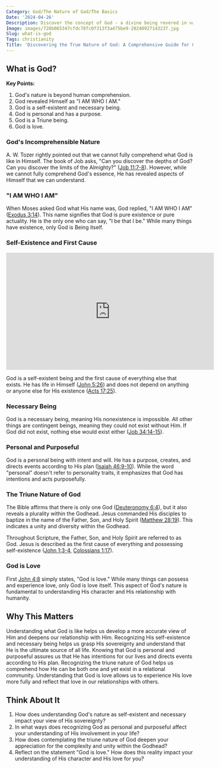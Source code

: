 ```yaml
---
Category: God/The Nature of God/The Basics
Date: '2024-04-26'
Description: Discover the concept of God - a divine being revered in various religions. Explore the idea of God's nature, attributes, and significance in human belief systems.
Image: images/728b065347cfdc78fc0f313f3a475be9-20240927143237.jpg
Slug: what-is-god
Tags: christianity
Title: 'Discovering the True Nature of God: A Comprehensive Guide for Christian Believers'
---
```


## What is God?

**Key Points:**

1. God's nature is beyond human comprehension.
2. God revealed Himself as "I AM WHO I AM."
3. God is a self-existent and necessary being.
4. God is personal and has a purpose.
5. God is a Triune being.
6. God is love.

### God's Incomprehensible Nature

A. W. Tozer rightly pointed out that we cannot fully comprehend what God is like in Himself. The book of Job asks, "Can you discover the depths of God? Can you discover the limits of the Almighty?" ([Job 11:7-8](https://www.bibleref.com/Job/11/Job-11-7.html)). However, while we cannot fully comprehend God's essence, He has revealed aspects of Himself that we can understand.

### "I AM WHO I AM"

When Moses asked God what His name was, God replied, "I AM WHO I AM" ([Exodus 3:14](https://www.bibleref.com/Exodus/3/Exodus-3-14.html)). This name signifies that God is pure existence or pure actuality. He is the only one who can say, "I be that I be." While many things have existence, only God is Being itself.

### Self-Existence and First Cause


<iframe width="560" height="315" src="https://www.youtube.com/embed/QPywCD-TSd0" frameborder="0" allow="autoplay; encrypted-media" allowfullscreen></iframe>


God is a self-existent being and the first cause of everything else that exists. He has life in Himself ([John 5:26](https://www.bibleref.com/John/5/John-5-26.html)) and does not depend on anything or anyone else for His existence ([Acts 17:25](https://www.bibleref.com/Acts/17/Acts-17-25.html)).

### Necessary Being

God is a necessary being, meaning His nonexistence is impossible. All other things are contingent beings, meaning they could not exist without Him. If God did not exist, nothing else would exist either ([Job 34:14-15](https://www.bibleref.com/Job/34/Job-34-14.html)).

### Personal and Purposeful

God is a personal being with intent and will. He has a purpose, creates, and directs events according to His plan ([Isaiah 46:9-10](https://www.bibleref.com/Isaiah/46/Isaiah-46-9.html)). While the word "personal" doesn't refer to personality traits, it emphasizes that God has intentions and acts purposefully.

### The Triune Nature of God

The Bible affirms that there is only one God ([Deuteronomy 6:4](https://www.bibleref.com/Deuteronomy/6/Deuteronomy-6-4.html)), but it also reveals a plurality within the Godhead. Jesus commanded His disciples to baptize in the name of the Father, Son, and Holy Spirit ([Matthew 28:19](https://www.bibleref.com/Matthew/28/Matthew-28-19.html)). This indicates a unity and diversity within the Godhead.

Throughout Scripture, the Father, Son, and Holy Spirit are referred to as God. Jesus is described as the first cause of everything and possessing self-existence ([John 1:3-4](https://www.bibleref.com/John/1/John-1-3.html), [Colossians 1:17](https://www.bibleref.com/Colossians/1/Colossians-1-17.html)).

### God is Love

First [John 4:8](https://www.bibleref.com/John/4/John-4-8.html) simply states, "God is love." While many things can possess and experience love, only God is love itself. This aspect of God's nature is fundamental to understanding His character and His relationship with humanity.

## Why This Matters

Understanding what God is like helps us develop a more accurate view of Him and deepens our relationship with Him. Recognizing His self-existence and necessary being helps us grasp His sovereignty and understand that He is the ultimate source of all life. Knowing that God is personal and purposeful assures us that He has intentions for our lives and directs events according to His plan. Recognizing the triune nature of God helps us comprehend how He can be both one and yet exist in a relational community. Understanding that God is love allows us to experience His love more fully and reflect that love in our relationships with others.

## Think About It

1. How does understanding God's nature as self-existent and necessary impact your view of His sovereignty?
2. In what ways does recognizing God as personal and purposeful affect your understanding of His involvement in your life?
3. How does contemplating the triune nature of God deepen your appreciation for the complexity and unity within the Godhead?
4. Reflect on the statement "God is love." How does this reality impact your understanding of His character and His love for you?